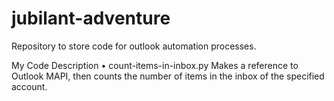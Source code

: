 # jubilant-adventure
Repository to store code for outlook automation processes.

  
My Code                                   Description 
•  count-items-in-inbox.py                Makes a reference to Outlook MAPI, then counts the number of items in the inbox of the specified account.
